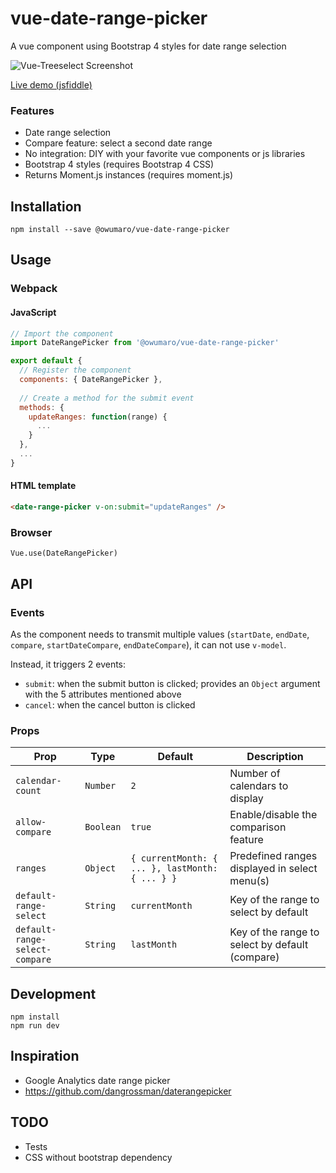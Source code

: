 # vue-date-range-picker
A vue component using Bootstrap 4 styles for date range selection

![Vue-Treeselect Screenshot](https://raw.githubusercontent.com/Owumaro/vue-date-range-picker/master/screenshot.png)

[Live demo (jsfiddle)](https://jsfiddle.net/Owumaro/qw7mpfr8/)

### Features

- Date range selection
- Compare feature: select a second date range
- No integration: DIY with your favorite vue components or js libraries
- Bootstrap 4 styles (requires Bootstrap 4 CSS)
- Returns Moment.js instances (requires moment.js)

## Installation

```
npm install --save @owumaro/vue-date-range-picker
```

## Usage

### Webpack

#### JavaScript
```js
// Import the component
import DateRangePicker from '@owumaro/vue-date-range-picker'

export default {
  // Register the component
  components: { DateRangePicker },
  
  // Create a method for the submit event
  methods: {
    updateRanges: function(range) {
      ...
    }
  },
  ...
}
```

#### HTML template
```html
<date-range-picker v-on:submit="updateRanges" />
```

### Browser

```
Vue.use(DateRangePicker)
```

## API

### Events

As the component needs to transmit multiple values (`startDate`, `endDate`, `compare`, `startDateCompare`, `endDateCompare`), it can not use `v-model`.

Instead, it triggers 2 events:
- `submit`: when the submit button is clicked; provides an `Object` argument with the 5 attributes mentioned above
- `cancel`: when the cancel button is clicked

### Props

Prop | Type | Default | Description
-----|------|---------|------------
`calendar-count` | `Number` | `2` | Number of calendars to display
`allow-compare` | `Boolean` | `true` | Enable/disable the comparison feature
`ranges` | `Object` | `{ currentMonth: { ... }, lastMonth: { ... } }` | Predefined ranges displayed in select menu(s)
`default-range-select` | `String` | `currentMonth` | Key of the range to select by default
`default-range-select-compare` | `String` | `lastMonth` |  Key of the range to select by default (compare)

## Development

```
npm install
npm run dev
```

## Inspiration

- Google Analytics date range picker
- https://github.com/dangrossman/daterangepicker

## TODO
- Tests
- CSS without bootstrap dependency